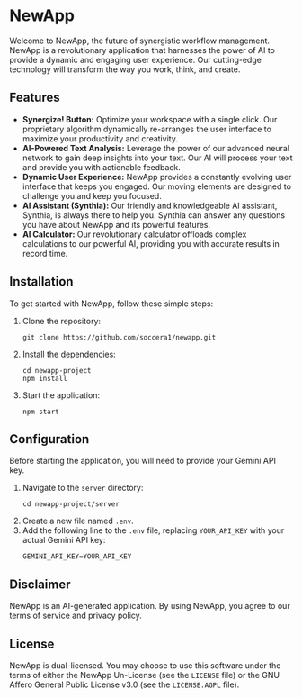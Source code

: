 # NewApp

Welcome to NewApp, the future of synergistic workflow management. NewApp is a revolutionary application that harnesses the power of AI to provide a dynamic and engaging user experience. Our cutting-edge technology will transform the way you work, think, and create.

## Features

*   **Synergize! Button:** Optimize your workspace with a single click. Our proprietary algorithm dynamically re-arranges the user interface to maximize your productivity and creativity.
*   **AI-Powered Text Analysis:** Leverage the power of our advanced neural network to gain deep insights into your text. Our AI will process your text and provide you with actionable feedback.
*   **Dynamic User Experience:** NewApp provides a constantly evolving user interface that keeps you engaged. Our moving elements are designed to challenge you and keep you focused.
*   **AI Assistant (Synthia):** Our friendly and knowledgeable AI assistant, Synthia, is always there to help you. Synthia can answer any questions you have about NewApp and its powerful features.
*   **AI Calculator:** Our revolutionary calculator offloads complex calculations to our powerful AI, providing you with accurate results in record time.

## Installation

To get started with NewApp, follow these simple steps:

1.  Clone the repository:
    ```
    git clone https://github.com/soccera1/newapp.git
    ```
2.  Install the dependencies:
    ```
    cd newapp-project
    npm install
    ```
3.  Start the application:
    ```
    npm start
    ```

## Configuration

Before starting the application, you will need to provide your Gemini API key.

1.  Navigate to the `server` directory:
    ```
    cd newapp-project/server
    ```
2.  Create a new file named `.env`.
3.  Add the following line to the `.env` file, replacing `YOUR_API_KEY` with your actual Gemini API key:
    ```
    GEMINI_API_KEY=YOUR_API_KEY
    ```

## Disclaimer

NewApp is an AI-generated application. By using NewApp, you agree to our terms of service and privacy policy.

## License

NewApp is dual-licensed. You may choose to use this software under the terms of either the NewApp Un-License (see the `LICENSE` file) or the GNU Affero General Public License v3.0 (see the `LICENSE.AGPL` file).
